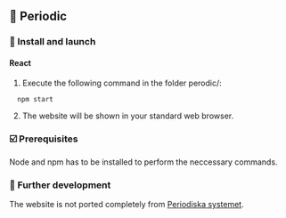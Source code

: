 ## :microscope: Periodic

### :seedling: Install and launch

#### React
1. Execute the following command in the folder perodic/:
```
  npm start
```
2. The website will be shown in your standard web browser.

### :ballot_box_with_check: Prerequisites
Node and npm has to be installed to perform the neccessary commands.

### :triangular_flag_on_post: Further development
The website is not ported completely from [Periodiska systemet](../Periodiska_systemet/).
